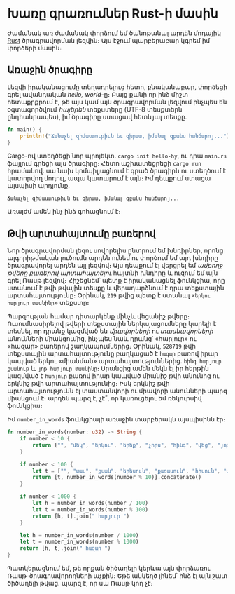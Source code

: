 # Խառը գրառումներ Rust-ի մասին

Ժամանակ առ ժամանակ փորձում եմ ծանոթանալ արդեն մոդայիկ [Rust](https://www.rust-lang.org) ծրագրավորման լեզվին։ Այս էջում պարբերաբար կգրեմ իմ փորձերի մասին։

## Առաջին ծրագիրը

Լեզվի իրականացումը տեղադրելուց հետո, բնականաբար, փորձեցի գրել ավանդական _hello, world_-ը։ Բայց քանի որ ինձ միշտ հետաքրքրում է, թե այս կամ այն ծրագրավորման լեզվում ինչպես են օգտագործվում _հայերեն_ տեքստերը (UTF-8 տեսքտերն ընդհանրապես), իմ ծրագիրը ստացավ հետևյալ տեսքը.

```Rust
fn main() {
    println!("Ճանաչել զիմաստութիւն եւ զխրատ, իմանալ զբանս հանճարոյ...")
}
```

Cargo-ով ստեղծեցի նոր պրոյեկտ. `cargo init hello-hy`, ու դրա `main.rs` ֆայլում գրեցի այս ծրագիրը։ Հետո աշխատեցրեցի `cargo run` հրամանով. սա նախ կոմպիլյացնում է գրած ծրագիրն ու ստեղծում է կատորվող մոդուլ, ապա կատարում է այն։ Իմ դեպքում ստացա այսպիսի արդյունք.

```
Ճանաչել զիմաստութիւն եւ զխրատ, իմանալ զբանս հանճարոյ...
```

Առայժմ ամեն ինչ ինձ գոհացնում է։


## Թվի արտահայտումը բառերով

Նոր ծրագրավորման լեզու սովորելիս ընտրում եմ խնդիրներ, որոնց ալգորիթմական լուծումն արդեն ունեմ ու փործում եմ այդ խնդիրը ծրագրավորել արդեն այլ լեզվով։ Այս դեպքում էլ վերցրել եմ _ամբողջ թվերը բառերով արտահայտելու_ հայտնի խնդիրը և ուզում եմ այն գրել Ռասթ լեզվով։ Հիշեցնեմ՝ պետք է իրականացնել ֆունկցիա, որը ստանում է թվի թվային տեսքը և վերադարձնում է դրա տեքստային արտահայտությունը։ Օրինակ, `219` թվից պետք է ստանալ «`երկու հարյուր տասնինը`» տեքստը։

Պարզության համար դիտարկենք մինչև վեցանիշ թվերը։ Ուսումնասիրելով թվերի տեքստային ներկայացումները կարելի է տեսնել, որ դրանք կազմված են _միավորների_ ու _տասնավորների_ անունների միակցումից, ինչպես նաև դրանց՝ «հարյուր» ու «հազար» բառերով շաղկապումներից։ Օրինակ, `528719` թվի տեքստային արտահայտությունը բաղկացած է `հազար` բառով իրար կապված երկու «միանման» արտահայտություններից. `հինգ հարյուր քսանութ` և `յոթ հարյուր տասնինը`։ Սրանցից ամեն մեկն էլ իր հերթին կազմված է `հարյուր` բառով իրար կապված միանիշ թվի անունից ու երկնիշ թվի արտահայտությունից։ Իսկ երկնիշ թվի արտահայտությունն էլ տաստանվորի ու միավորի անունների պարզ միակցում է։ արդեն պարզ է, չէ՞, որ կառուցելու եմ ռեկուրսիվ ֆունկցիա։ 

Իմ `number_in_words` ֆունկցիայի առաջին տարբերակն այսպիսինն էր։ 

```Rust
fn number_in_words(number: u32) -> String {
    if number < 10 {
        return ["", "մեկ", "երկու", "երեք", "չորս", "հինգ", "վեց", "յոթ", "ութ", "ինն"][number as usize].to_string()
    }

    if number < 100 {
        let t = ["", "տաս", "քսան", "երեսուն", "քառասուն", "հիսուն", "վաթսուն", "յոթանասուն", "ութսուն", "իննսուն"][(number / 10) as usize].to_string()
        return [t, number_in_words(number % 10)].concatenate()
    }

    if number < 1000 {
        let h = number_in_words(number / 100)
        let t = number_in_words(number % 100)
        return [h, t].join(" հարյուր ")
    }

    let h = number_in_words(number / 1000)
    let t = number_in_words(number % 1000)
    return [h, t].join(" հազար ")
}
```

Պատկերացնում եմ, թե որքան ծիծաղելի կերևա այն փորձառու Ռասթ-ծրագրավորողների աչքին։ Եթե անկեղծ լինեմ՝ ինձ էլ այն շատ ծիծաղելի թվաց. պարզ է, որ սա Ռասթ կոդ չէ։ 


